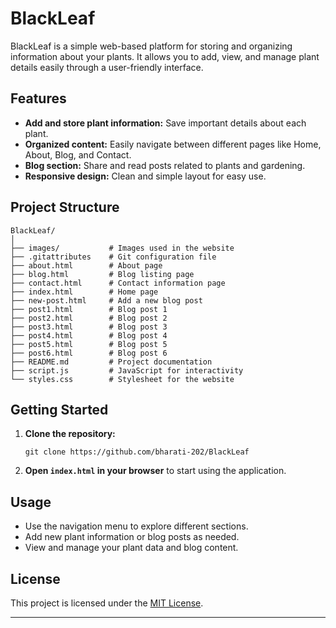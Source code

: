 # BlackLeaf

BlackLeaf is a simple web-based platform for storing and organizing information about your plants. It allows you to add, view, and manage plant details easily through a user-friendly interface.

## Features

- **Add and store plant information:** Save important details about each plant.
- **Organized content:** Easily navigate between different pages like Home, About, Blog, and Contact.
- **Blog section:** Share and read posts related to plants and gardening.
- **Responsive design:** Clean and simple layout for easy use.

## Project Structure

```
BlackLeaf/
│
├── images/           # Images used in the website
├── .gitattributes    # Git configuration file
├── about.html        # About page
├── blog.html         # Blog listing page
├── contact.html      # Contact information page
├── index.html        # Home page
├── new-post.html     # Add a new blog post
├── post1.html        # Blog post 1
├── post2.html        # Blog post 2
├── post3.html        # Blog post 3
├── post4.html        # Blog post 4
├── post5.html        # Blog post 5
├── post6.html        # Blog post 6
├── README.md         # Project documentation
├── script.js         # JavaScript for interactivity
└── styles.css        # Stylesheet for the website
```

## Getting Started

1. **Clone the repository:**
   ```
   git clone https://github.com/bharati-202/BlackLeaf
   ```
2. **Open `index.html` in your browser** to start using the application.

## Usage

- Use the navigation menu to explore different sections.
- Add new plant information or blog posts as needed.
- View and manage your plant data and blog content.

## License

This project is licensed under the [MIT License](LICENSE).

---